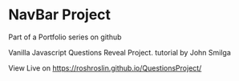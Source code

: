 # NavBar Project
Part of a Portfolio series on github

Vanilla Javascript Questions Reveal Project. tutorial by John Smilga

View Live on https://roshroslin.github.io/QuestionsProject/
